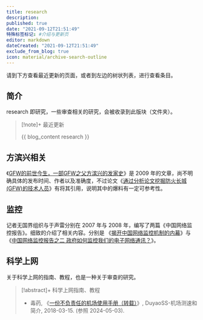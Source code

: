 ```yaml
---
title: research
description:
published: true
date: "2021-09-12T21:51:49"
特殊标签标记: #介绍与更新页
editor: markdown
dateCreated: "2021-09-12T21:51:49"
exclude_from_blog: true
icon: material/archive-search-outline
---
```


请到下方查看最近更新的页面，或者到左边的树状列表，进行查看条目。

## 简介

research 即研究，一些审查相关的研究，会被收录到此版块（文件夹）。

> [!note]+ 最近更新
>
> {{ blog_content research }}

## 方滨兴相关

《[GFW的前世今生，一部GFW之父方滨兴的发家史][]》是 2009 年的文章，尚不明确具体的发布时间、作者以及准确度，不过论文《[通过分析论文挖掘防火长城(GFW)的技术人员][]》有将其引用，说明其中的爆料有一定可参考性。

[GFW的前世今生，一部GFW之父方滨兴的发家史]: https://web.archive.org/web/20091127104236/http://fangbinxing.appspot.com/

[通过分析论文挖掘防火长城(GFW)的技术人员]: https://web.archive.org/web/20230612095930/https://www.bannedbook.org/download/downfile.php?id=2915

## 监控

记者无国界组织与于声雷分别在 2007 年与 2008 年，编写了两篇《中国网络监控报告》。细致的介绍了相关内容。分别是
《[揭开中国网络监控机制的内幕](https://web.archive.org/web/20081023041300/http://crd-net.org/Article/Class1/200710/20071010162103_5948.html)》与
《[中国网络监控报告之二 政府如何监控我们的电子网络通讯？](https://web.archive.org/web/20081021030253/http://crd-net.org/Article/Class1/200803/20080324093843_8168.html)》。

## 科学上网

关于科学上网的指南、教程，也是一种关于审查的研究。

> [!abstract]+ 科学上网指南、教程
>
> +   毒药, 《[一份不负责任的机场使用手册（转载）](https://web.archive.org/web/20201029221853/https://www.duyaoss.com/archives/1086/)》, DuyaoSS-机场测速和简介, 2018-03-15. (参照 2024-05-03).
